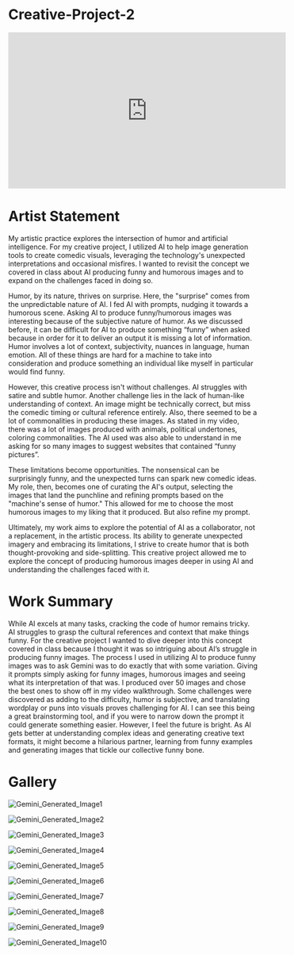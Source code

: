 # Creative-Project-2

<iframe width="560" height="315" src="https://www.youtube.com/embed/dTb0hapNFgo?si=KV6zXmcosWm4aSsO" title="YouTube video player" frameborder="0" allow="accelerometer; autoplay; clipboard-write; encrypted-media; gyroscope; picture-in-picture; web-share" referrerpolicy="strict-origin-when-cross-origin" allowfullscreen></iframe>

# Artist Statement 
My artistic practice explores the intersection of humor and artificial intelligence. For my creative project, I utilized AI to help image generation tools to create comedic visuals, leveraging the technology's unexpected interpretations and occasional misfires. I wanted to revisit the concept we covered in class about AI producing funny and humorous images and to expand on the challenges faced in doing so.

Humor, by its nature, thrives on surprise. Here, the "surprise" comes from the unpredictable nature of AI. I fed AI with prompts, nudging it towards a humorous scene. Asking AI to produce funny/humorous images was interesting because of the subjective nature of humor. As we discussed before, it can be difficult for AI to produce something “funny” when asked because in order for it to deliver an output it is missing a lot of information. Humor involves a lot of context, subjectivity, nuances in language, human emotion. All of these things are hard for a machine to take into consideration and produce something an individual like myself in particular would find funny. 

However, this creative process isn't without challenges. AI struggles with satire and subtle humor. Another challenge lies in the lack of human-like understanding of context. An image might be technically correct, but miss the comedic timing or cultural reference entirely. Also, there seemed to be a lot of commonalities in producing these images. As stated in my video, there was a lot of images produced with animals, political undertones, coloring commonalities. The AI used was also able to understand in me asking for so many images to suggest websites that contained “funny pictures”. 

These limitations become opportunities. The nonsensical can be surprisingly funny, and the unexpected turns can spark new comedic ideas. My role, then, becomes one of curating the AI's output, selecting the images that land the punchline and refining prompts based on the "machine's sense of humor." This allowed for me to choose the most humorous images to my liking that it produced. But also refine my prompt. 

Ultimately, my work aims to explore the potential of AI as a collaborator, not a replacement, in the artistic process. Its ability to generate unexpected imagery and embracing its limitations, I strive to create humor that is both thought-provoking and side-splitting. This creative project allowed me to explore the concept of producing humorous images deeper in using AI and understanding the challenges faced with it. 


# Work Summary
While AI excels at many tasks, cracking the code of humor remains tricky. AI struggles to grasp the cultural references and context that make things funny. For the creative project I wanted to dive deeper into this concept covered in class because I thought it was so intriguing about AI’s struggle in producing funny images. The process I used in utilizing AI to produce funny images was to ask Gemini was to do exactly that with some variation. Giving it prompts simply asking for funny images, humorous images and seeing what its interpretation of that was. I produced over 50 images and chose the best ones to show off in my video walkthrough. Some challenges were discovered as adding to the difficulty, humor is subjective, and translating wordplay or puns into visuals proves challenging for AI. I can see this being a great brainstorming tool, and if you were to narrow down the prompt it could generate something easier. However, I feel the future is bright. As AI gets better at understanding complex ideas and generating creative text formats, it might become a hilarious partner, learning from funny examples and generating images that tickle our collective funny bone. 

# Gallery 
![Gemini_Generated_Image1](https://github.com/Vo685899/Creative-Project-2/assets/143039377/483d8138-a7d8-4d4e-a9b7-c2c571514700)

![Gemini_Generated_Image2](https://github.com/Vo685899/Creative-Project-2/assets/143039377/f160749e-60d7-493a-bff0-c719300c4295)

![Gemini_Generated_Image3](https://github.com/Vo685899/Creative-Project-2/assets/143039377/8bc94f57-19b7-43ab-98a1-1f0fc43fe222)

![Gemini_Generated_Image4](https://github.com/Vo685899/Creative-Project-2/assets/143039377/fa04da55-c2ea-4509-adb1-0c52da5eabf3)

![Gemini_Generated_Image5](https://github.com/Vo685899/Creative-Project-2/assets/143039377/b0cd2c7d-5db5-4f0a-80cc-bddfef6a5458)

![Gemini_Generated_Image6](https://github.com/Vo685899/Creative-Project-2/assets/143039377/02d07be9-7228-4e78-bbb9-ffa99eb0bddd)

![Gemini_Generated_Image7](https://github.com/Vo685899/Creative-Project-2/assets/143039377/b882f54a-1038-4a0c-9c66-5d2163a37f25)

![Gemini_Generated_Image8](https://github.com/Vo685899/Creative-Project-2/assets/143039377/b8f52c59-5442-47f6-8e21-ff1a0d110bde)

![Gemini_Generated_Image9](https://github.com/Vo685899/Creative-Project-2/assets/143039377/b2ab765f-3663-45d6-b20f-e16b38e9922b)

![Gemini_Generated_Image10](https://github.com/Vo685899/Creative-Project-2/assets/143039377/e3605b22-b18e-4395-a09c-dbe474e891c4)


